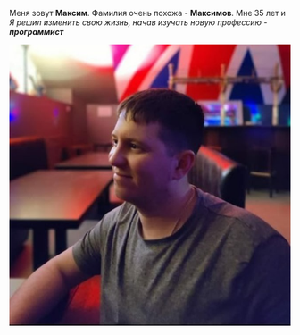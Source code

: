 Меня зовут **Максим**. Фамилия очень похожа - **Максимов**.
Мне 35 лет и _Я решил изменить свою жизнь, начав изучать новую профессию - **программист**_ 

![](foto.png)